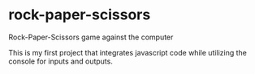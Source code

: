 # rock-paper-scissors
Rock-Paper-Scissors game against the computer

This is my first project that integrates javascript code while utilizing the console for inputs and outputs.